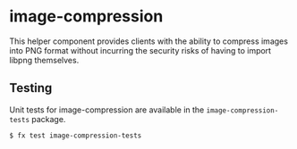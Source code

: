 # image-compression

This helper component provides clients with the ability to compress images into PNG format without
incurring the security risks of having to import libpng themselves.

## Testing

Unit tests for image-compression are available in the `image-compression-tests`
package.

```
$ fx test image-compression-tests
```
